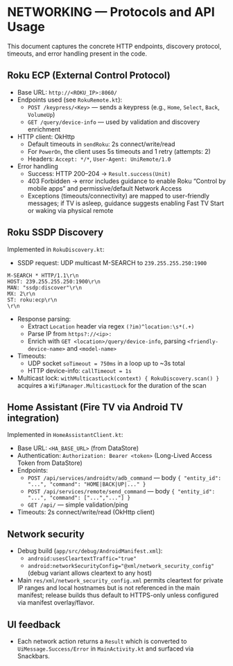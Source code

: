 # NETWORKING — Protocols and API Usage

This document captures the concrete HTTP endpoints, discovery protocol, timeouts, and error handling present in the code.

## Roku ECP (External Control Protocol)

- Base URL: `http://<ROKU_IP>:8060/`
- Endpoints used (see `RokuRemote.kt`):
  - `POST /keypress/<Key>` — sends a keypress (e.g., `Home`, `Select`, `Back`, `VolumeUp`)
  - `GET /query/device-info` — used by validation and discovery enrichment
- HTTP client: OkHttp
  - Default timeouts in `sendRoku`: 2s connect/write/read
  - For `PowerOn`, the client uses 5s timeouts and 1 retry (attempts: 2)
  - Headers: `Accept: */*`, `User-Agent: UniRemote/1.0`
- Error handling
  - Success: HTTP 200–204 → `Result.success(Unit)`
  - 403 Forbidden → error includes guidance to enable Roku “Control by mobile apps” and permissive/default Network Access
  - Exceptions (timeouts/connectivity) are mapped to user-friendly messages; if TV is asleep, guidance suggests enabling Fast TV Start or waking via physical remote

## Roku SSDP Discovery

Implemented in `RokuDiscovery.kt`:

- SSDP request: UDP multicast M-SEARCH to `239.255.255.250:1900`
```
M-SEARCH * HTTP/1.1\r\n
HOST: 239.255.255.250:1900\r\n
MAN: "ssdp:discover"\r\n
MX: 2\r\n
ST: roku:ecp\r\n
\r\n
```
- Response parsing:
  - Extract `Location` header via regex `(?im)^location:\s*(.+)`
  - Parse IP from `https?://<ip>:`
  - Enrich with `GET <location>/query/device-info`, parsing `<friendly-device-name>` and `<model-name>`
- Timeouts:
  - UDP socket `soTimeout = 750ms` in a loop up to ~3s total
  - HTTP device-info: `callTimeout = 1s`
- Multicast lock: `withMulticastLock(context) { RokuDiscovery.scan() }` acquires a `WifiManager.MulticastLock` for the duration of the scan

## Home Assistant (Fire TV via Android TV integration)

Implemented in `HomeAssistantClient.kt`:

- Base URL: `<HA_BASE_URL>` (from DataStore)
- Authentication: `Authorization: Bearer <token>` (Long-Lived Access Token from DataStore)
- Endpoints:
  - `POST /api/services/androidtv/adb_command` — body `{ "entity_id": "...", "command": "HOME|BACK|UP|..." }`
  - `POST /api/services/remote/send_command` — body `{ "entity_id": "...", "command": ["...","..."] }`
  - `GET /api/` — simple validation/ping
- Timeouts: 2s connect/write/read (OkHttp client)

## Network security

- Debug build (`app/src/debug/AndroidManifest.xml`):
  - `android:usesCleartextTraffic="true"`
  - `android:networkSecurityConfig="@xml/network_security_config"` (debug variant allows cleartext to any host)
- Main `res/xml/network_security_config.xml` permits cleartext for private IP ranges and local hostnames but is not referenced in the main manifest; release builds thus default to HTTPS-only unless configured via manifest overlay/flavor.

## UI feedback

- Each network action returns a `Result` which is converted to `UiMessage.Success/Error` in `MainActivity.kt` and surfaced via Snackbars.

